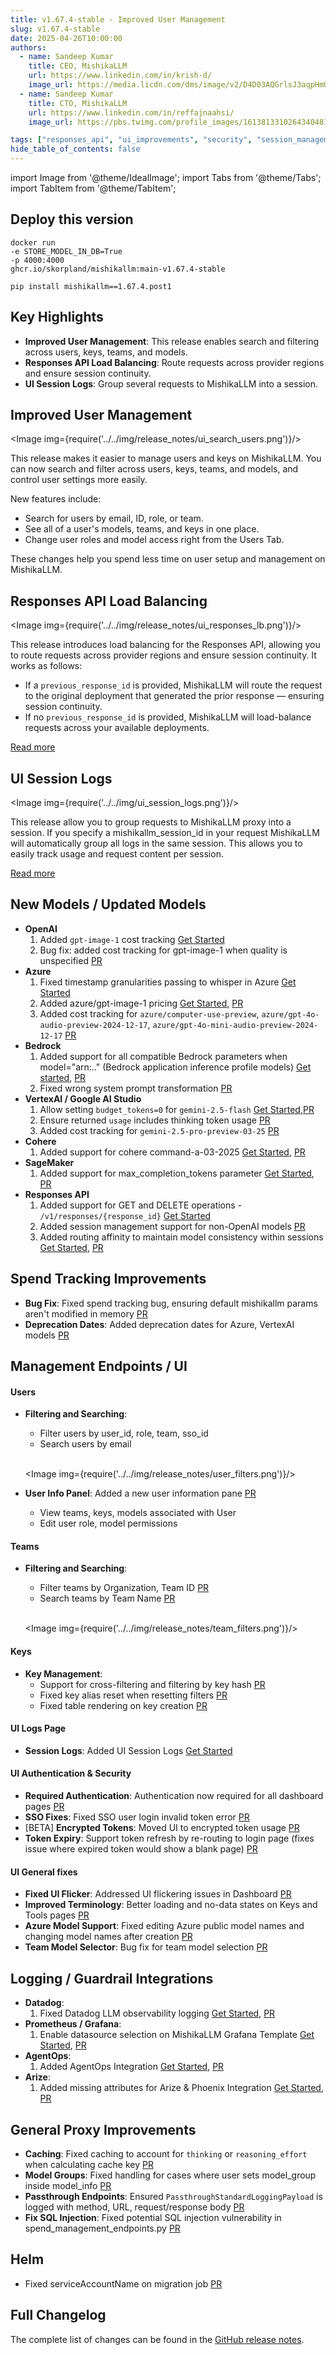 ```yaml
---
title: v1.67.4-stable - Improved User Management
slug: v1.67.4-stable
date: 2025-04-26T10:00:00
authors:
  - name: Sandeep Kumar
    title: CEO, MishikaLLM
    url: https://www.linkedin.com/in/krish-d/
    image_url: https://media.licdn.com/dms/image/v2/D4D03AQGrlsJ3aqpHmQ/profile-displayphoto-shrink_400_400/B4DZSAzgP7HYAg-/0/1737327772964?e=1749686400&v=beta&t=Hkl3U8Ps0VtvNxX0BNNq24b4dtX5wQaPFp6oiKCIHD8
  - name: Sandeep Kumar
    title: CTO, MishikaLLM
    url: https://www.linkedin.com/in/reffajnaahsi/
    image_url: https://pbs.twimg.com/profile_images/1613813310264340481/lz54oEiB_400x400.jpg

tags: ["responses_api", "ui_improvements", "security", "session_management"]
hide_table_of_contents: false
---
```

import Image from '@theme/IdealImage';
import Tabs from '@theme/Tabs';
import TabItem from '@theme/TabItem';



## Deploy this version

<Tabs>
<TabItem value="docker" label="Docker">

``` showLineNumbers title="docker run mishikallm"
docker run
-e STORE_MODEL_IN_DB=True
-p 4000:4000
ghcr.io/skorpland/mishikallm:main-v1.67.4-stable
```
</TabItem>

<TabItem value="pip" label="Pip">

``` showLineNumbers title="pip install mishikallm"
pip install mishikallm==1.67.4.post1
```
</TabItem>
</Tabs>

## Key Highlights

- **Improved User Management**: This release enables search and filtering across users, keys, teams, and models.
- **Responses API Load Balancing**: Route requests across provider regions and ensure session continuity. 
- **UI Session Logs**: Group several requests to MishikaLLM into a session. 

## Improved User Management

<Image img={require('../../img/release_notes/ui_search_users.png')}/>
<br/>

This release makes it easier to manage users and keys on MishikaLLM. You can now search and filter across users, keys, teams, and models, and control user settings more easily.

New features include:

- Search for users by email, ID, role, or team.
- See all of a user's models, teams, and keys in one place.
- Change user roles and model access right from the Users Tab.

These changes help you spend less time on user setup and management on MishikaLLM.

## Responses API Load Balancing

<Image img={require('../../img/release_notes/ui_responses_lb.png')}/>
<br/>

This release introduces load balancing for the Responses API, allowing you to route requests across provider regions and ensure session continuity. It works as follows:

- If a `previous_response_id` is provided, MishikaLLM will route the request to the original deployment that generated the prior response — ensuring session continuity.
- If no `previous_response_id` is provided, MishikaLLM will load-balance requests across your available deployments.

[Read more](https://docs.21t.cc/docs/response_api#load-balancing-with-session-continuity)

## UI Session Logs

<Image img={require('../../img/ui_session_logs.png')}/>
<br/>

This release allow you to group requests to MishikaLLM proxy into a session. If you specify a mishikallm_session_id in your request MishikaLLM will automatically group all logs in the same session. This allows you to easily track usage and request content per session. 

[Read more](https://docs.21t.cc/docs/proxy/ui_logs_sessions)

## New Models / Updated Models

- **OpenAI**
    1. Added `gpt-image-1` cost tracking [Get Started](https://docs.21t.cc/docs/image_generation)
    2. Bug fix: added cost tracking for gpt-image-1 when quality is unspecified [PR](https://github.com/skorpland/mishikallm/pull/10247)
- **Azure**
    1. Fixed timestamp granularities passing to whisper in Azure [Get Started](https://docs.21t.cc/docs/audio_transcription)
    2. Added azure/gpt-image-1 pricing [Get Started](https://docs.21t.cc/docs/image_generation), [PR](https://github.com/skorpland/mishikallm/pull/10327)
    3. Added cost tracking for `azure/computer-use-preview`, `azure/gpt-4o-audio-preview-2024-12-17`, `azure/gpt-4o-mini-audio-preview-2024-12-17` [PR](https://github.com/skorpland/mishikallm/pull/10178)
- **Bedrock**
    1. Added support for all compatible Bedrock parameters when model="arn:.." (Bedrock application inference profile models) [Get started](https://docs.21t.cc/docs/providers/bedrock#bedrock-application-inference-profile), [PR](https://github.com/skorpland/mishikallm/pull/10256)
    2. Fixed wrong system prompt transformation [PR](https://github.com/skorpland/mishikallm/pull/10120)
- **VertexAI / Google AI Studio**
    1. Allow setting `budget_tokens=0` for `gemini-2.5-flash` [Get Started](https://docs.21t.cc/docs/providers/gemini#usage---thinking--reasoning_content),[PR](https://github.com/skorpland/mishikallm/pull/10198)
    2. Ensure returned `usage` includes thinking token usage [PR](https://github.com/skorpland/mishikallm/pull/10198)
    3. Added cost tracking for `gemini-2.5-pro-preview-03-25` [PR](https://github.com/skorpland/mishikallm/pull/10178)
- **Cohere**
    1. Added support for cohere command-a-03-2025 [Get Started](https://docs.21t.cc/docs/providers/cohere), [PR](https://github.com/skorpland/mishikallm/pull/10295)
- **SageMaker**
    1. Added support for max_completion_tokens parameter [Get Started](https://docs.21t.cc/docs/providers/sagemaker), [PR](https://github.com/skorpland/mishikallm/pull/10300)
- **Responses API**
    1. Added support for GET and DELETE operations - `/v1/responses/{response_id}` [Get Started](../../docs/response_api)
    2. Added session management support for non-OpenAI models [PR](https://github.com/skorpland/mishikallm/pull/10321)
    3. Added routing affinity to maintain model consistency within sessions [Get Started](https://docs.21t.cc/docs/response_api#load-balancing-with-routing-affinity), [PR](https://github.com/skorpland/mishikallm/pull/10193)


## Spend Tracking Improvements

- **Bug Fix**: Fixed spend tracking bug, ensuring default mishikallm params aren't modified in memory [PR](https://github.com/skorpland/mishikallm/pull/10167)
- **Deprecation Dates**: Added deprecation dates for Azure, VertexAI models [PR](https://github.com/skorpland/mishikallm/pull/10308)

## Management Endpoints / UI

#### Users
- **Filtering and Searching**: 
  - Filter users by user_id, role, team, sso_id 
  - Search users by email

  <br/>

  <Image img={require('../../img/release_notes/user_filters.png')}/>

- **User Info Panel**: Added a new user information pane [PR](https://github.com/skorpland/mishikallm/pull/10213)
  - View teams, keys, models associated with User 
  - Edit user role, model permissions 



#### Teams
- **Filtering and Searching**: 
    - Filter teams by Organization, Team ID [PR](https://github.com/skorpland/mishikallm/pull/10324)
    - Search teams by Team Name [PR](https://github.com/skorpland/mishikallm/pull/10324)

  <br/>

  <Image img={require('../../img/release_notes/team_filters.png')}/>



#### Keys
- **Key Management**: 
  - Support for cross-filtering and filtering by key hash [PR](https://github.com/skorpland/mishikallm/pull/10322)
  - Fixed key alias reset when resetting filters [PR](https://github.com/skorpland/mishikallm/pull/10099)
  - Fixed table rendering on key creation [PR](https://github.com/skorpland/mishikallm/pull/10224)

#### UI Logs Page

- **Session Logs**: Added UI Session Logs [Get Started](https://docs.21t.cc/docs/proxy/ui_logs_sessions)


#### UI Authentication & Security
- **Required Authentication**: Authentication now required for all dashboard pages [PR](https://github.com/skorpland/mishikallm/pull/10229)
- **SSO Fixes**: Fixed SSO user login invalid token error [PR](https://github.com/skorpland/mishikallm/pull/10298)
- [BETA] **Encrypted Tokens**: Moved UI to encrypted token usage [PR](https://github.com/skorpland/mishikallm/pull/10302)
- **Token Expiry**: Support token refresh by re-routing to login page (fixes issue where expired token would show a blank page) [PR](https://github.com/skorpland/mishikallm/pull/10250)

#### UI General fixes
- **Fixed UI Flicker**: Addressed UI flickering issues in Dashboard [PR](https://github.com/skorpland/mishikallm/pull/10261)
- **Improved Terminology**: Better loading and no-data states on Keys and Tools pages [PR](https://github.com/skorpland/mishikallm/pull/10253)
- **Azure Model Support**: Fixed editing Azure public model names and changing model names after creation [PR](https://github.com/skorpland/mishikallm/pull/10249)
- **Team Model Selector**: Bug fix for team model selection [PR](https://github.com/skorpland/mishikallm/pull/10171)


## Logging / Guardrail Integrations

- **Datadog**:
    1. Fixed Datadog LLM observability logging [Get Started](https://docs.21t.cc/docs/proxy/logging#datadog), [PR](https://github.com/skorpland/mishikallm/pull/10206)
- **Prometheus / Grafana**: 
    1. Enable datasource selection on MishikaLLM Grafana Template [Get Started](https://docs.21t.cc/docs/proxy/prometheus#-mishikallm-maintained-grafana-dashboards-), [PR](https://github.com/skorpland/mishikallm/pull/10257)
- **AgentOps**: 
    1. Added AgentOps Integration [Get Started](https://docs.21t.cc/docs/observability/agentops_integration), [PR](https://github.com/skorpland/mishikallm/pull/9685)
- **Arize**: 
    1. Added missing attributes for Arize & Phoenix Integration [Get Started](https://docs.21t.cc/docs/observability/arize_integration), [PR](https://github.com/skorpland/mishikallm/pull/10215)


## General Proxy Improvements

- **Caching**: Fixed caching to account for `thinking` or `reasoning_effort` when calculating cache key [PR](https://github.com/skorpland/mishikallm/pull/10140)
- **Model Groups**: Fixed handling for cases where user sets model_group inside model_info [PR](https://github.com/skorpland/mishikallm/pull/10191)
- **Passthrough Endpoints**: Ensured `PassthroughStandardLoggingPayload` is logged with method, URL, request/response body [PR](https://github.com/skorpland/mishikallm/pull/10194)
- **Fix SQL Injection**: Fixed potential SQL injection vulnerability in spend_management_endpoints.py [PR](https://github.com/skorpland/mishikallm/pull/9878)



## Helm

- Fixed serviceAccountName on migration job [PR](https://github.com/skorpland/mishikallm/pull/10258)

## Full Changelog

The complete list of changes can be found in the [GitHub release notes](https://github.com/skorpland/mishikallm/compare/v1.67.0-stable...v1.67.4-stable).